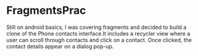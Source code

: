 # FragmentsPrac
Still on android basics, I was covering fragments and decided to build a clone of the Phone contacts interface.It includes a recycler view where a user can scroll through contacts and click on a contact. Once clicked, the contact details appear on a dialog pop-up.
